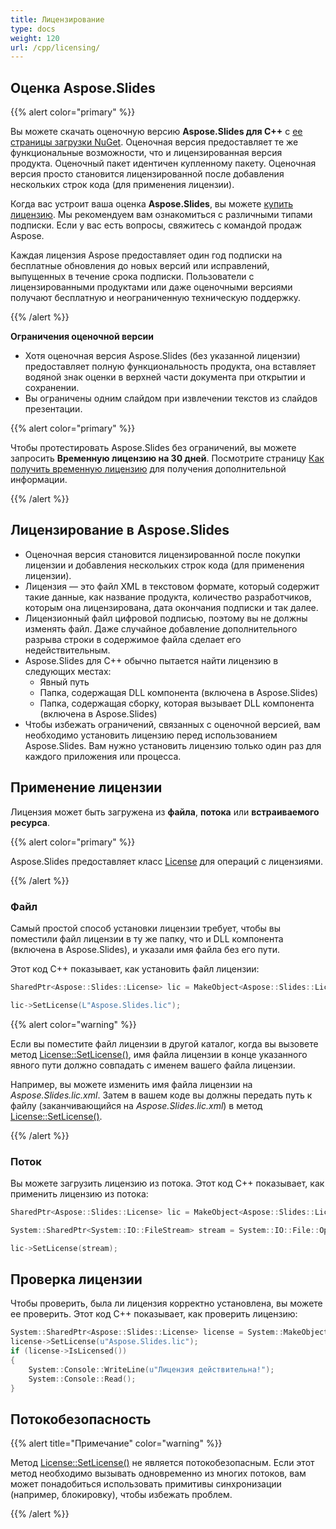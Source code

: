 ```yaml
---  
title: Лицензирование  
type: docs  
weight: 120  
url: /cpp/licensing/  
---  
```


## **Оценка Aspose.Slides**  

{{% alert color="primary" %}}  

Вы можете скачать оценочную версию **Aspose.Slides для C++** с [ее страницы загрузки NuGet](https://www.nuget.org/packages/Aspose.Slides.CPP/). Оценочная версия предоставляет те же функциональные возможности, что и лицензированная версия продукта. Оценочный пакет идентичен купленному пакету. Оценочная версия просто становится лицензированной после добавления нескольких строк кода (для применения лицензии).  

Когда вас устроит ваша оценка **Aspose.Slides**, вы можете [купить лицензию](https://purchase.aspose.com/buy). Мы рекомендуем вам ознакомиться с различными типами подписки. Если у вас есть вопросы, свяжитесь с командой продаж Aspose.  

Каждая лицензия Aspose предоставляет один год подписки на бесплатные обновления до новых версий или исправлений, выпущенных в течение срока подписки. Пользователи с лицензированными продуктами или даже оценочными версиями получают бесплатную и неограниченную техническую поддержку.  

{{% /alert %}}  

**Ограничения оценочной версии**  

* Хотя оценочная версия Aspose.Slides (без указанной лицензии) предоставляет полную функциональность продукта, она вставляет водяной знак оценки в верхней части документа при открытии и сохранении.  
* Вы ограничены одним слайдом при извлечении текстов из слайдов презентации.  

{{% alert color="primary" %}}  

Чтобы протестировать Aspose.Slides без ограничений, вы можете запросить **Временную лицензию на 30 дней**. Посмотрите страницу [Как получить временную лицензию](https://purchase.aspose.com/temporary-license) для получения дополнительной информации.  

{{% /alert %}}  

## **Лицензирование в Aspose.Slides**  

* Оценочная версия становится лицензированной после покупки лицензии и добавления нескольких строк кода (для применения лицензии).  
* Лицензия — это файл XML в текстовом формате, который содержит такие данные, как название продукта, количество разработчиков, которым она лицензирована, дата окончания подписки и так далее.  
* Лицензионный файл цифровой подписью, поэтому вы не должны изменять файл. Даже случайное добавление дополнительного разрыва строки в содержимое файла сделает его недействительным.  
* Aspose.Slides для C++ обычно пытается найти лицензию в следующих местах:  
  * Явный путь  
  * Папка, содержащая DLL компонента (включена в Aspose.Slides)  
  * Папка, содержащая сборку, которая вызывает DLL компонента (включена в Aspose.Slides)  
* Чтобы избежать ограничений, связанных с оценочной версией, вам необходимо установить лицензию перед использованием Aspose.Slides. Вам нужно установить лицензию только один раз для каждого приложения или процесса.  

## **Применение лицензии**  

Лицензия может быть загружена из **файла**, **потока** или **встраиваемого ресурса**.  

{{% alert color="primary" %}}  

Aspose.Slides предоставляет класс [License](https://reference.aspose.com/slides/cpp/class/aspose.slides.license/) для операций с лицензиями.  

{{% /alert %}}  

### **Файл**  

Самый простой способ установки лицензии требует, чтобы вы поместили файл лицензии в ту же папку, что и DLL компонента (включена в Aspose.Slides), и указали имя файла без его пути.  

Этот код C++ показывает, как установить файл лицензии:  

```c++  
SharedPtr<Aspose::Slides::License> lic = MakeObject<Aspose::Slides::License>();  

lic->SetLicense(L"Aspose.Slides.lic");  
```  

{{% alert color="warning" %}}  

Если вы поместите файл лицензии в другой каталог, когда вы вызовете метод [License::SetLicense()](https://reference.aspose.com/slides/cpp/class/aspose.slides.license#a44102d1d52a5e45643345448b1814a67), имя файла лицензии в конце указанного явного пути должно совпадать с именем вашего файла лицензии.  

Например, вы можете изменить имя файла лицензии на *Aspose.Slides.lic.xml*. Затем в вашем коде вы должны передать путь к файлу (заканчивающийся на *Aspose.Slides.lic.xml*) в метод [License::SetLicense()](https://reference.aspose.com/slides/cpp/class/aspose.slides.license#a44102d1d52a5e45643345448b1814a67).  

{{% /alert %}}  

### **Поток**  

Вы можете загрузить лицензию из потока. Этот код C++ показывает, как применить лицензию из потока:  

```c++  
SharedPtr<Aspose::Slides::License> lic = MakeObject<Aspose::Slides::License>();  

System::SharedPtr<System::IO::FileStream> stream = System::IO::File::OpenRead(L"Aspose.Slides.lic");  

lic->SetLicense(stream);  
```  

## **Проверка лицензии**  

Чтобы проверить, была ли лицензия корректно установлена, вы можете ее проверить. Этот код C++ показывает, как проверить лицензию:  

```c++  
System::SharedPtr<Aspose::Slides::License> license = System::MakeObject<Aspose::Slides::License>();  
license->SetLicense(u"Aspose.Slides.lic");  
if (license->IsLicensed())  
{  
    System::Console::WriteLine(u"Лицензия действительна!");  
    System::Console::Read();  
}  
```  

## **Потокобезопасность**  

{{% alert title="Примечание" color="warning" %}}  

Метод [License::SetLicense()](https://reference.aspose.com/slides/cpp/class/aspose.slides.license#a44102d1d52a5e45643345448b1814a67) не является потокобезопасным. Если этот метод необходимо вызывать одновременно из многих потоков, вам может понадобиться использовать примитивы синхронизации (например, блокировку), чтобы избежать проблем.  

{{% /alert %}}  